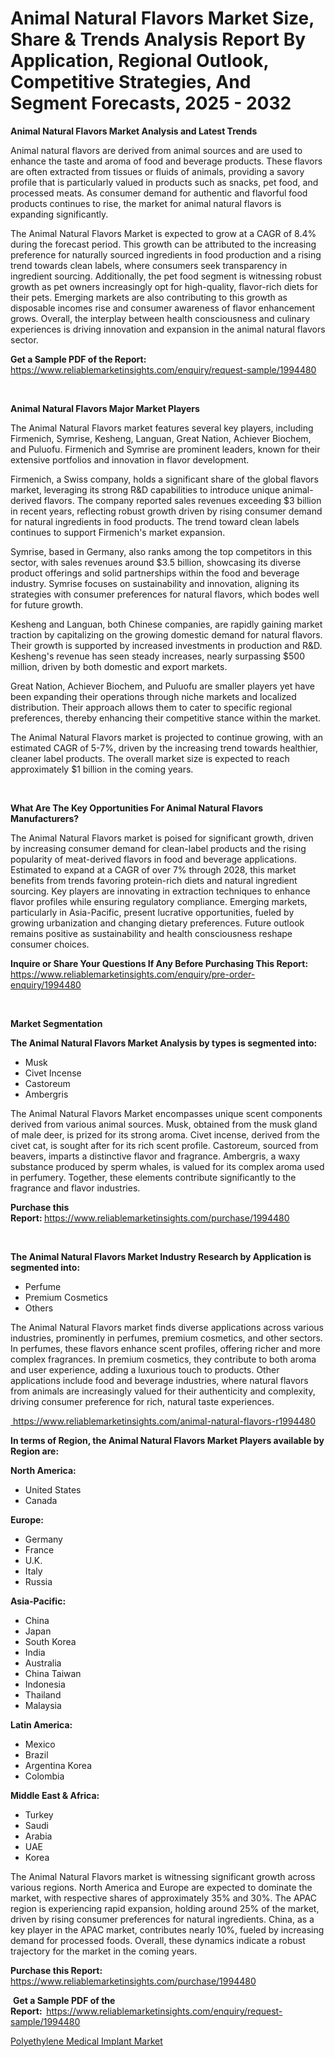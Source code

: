 <p><h1>Animal Natural Flavors Market Size, Share & Trends Analysis Report By Application, Regional Outlook, Competitive Strategies, And Segment Forecasts, 2025 - 2032</h1></p><p><strong>Animal Natural Flavors Market Analysis and Latest Trends</strong></p>
<p><p>Animal natural flavors are derived from animal sources and are used to enhance the taste and aroma of food and beverage products. These flavors are often extracted from tissues or fluids of animals, providing a savory profile that is particularly valued in products such as snacks, pet food, and processed meats. As consumer demand for authentic and flavorful food products continues to rise, the market for animal natural flavors is expanding significantly.</p><p>The Animal Natural Flavors Market is expected to grow at a CAGR of 8.4% during the forecast period. This growth can be attributed to the increasing preference for naturally sourced ingredients in food production and a rising trend towards clean labels, where consumers seek transparency in ingredient sourcing. Additionally, the pet food segment is witnessing robust growth as pet owners increasingly opt for high-quality, flavor-rich diets for their pets. Emerging markets are also contributing to this growth as disposable incomes rise and consumer awareness of flavor enhancement grows. Overall, the interplay between health consciousness and culinary experiences is driving innovation and expansion in the animal natural flavors sector.</p></p>
<p><strong>Get a Sample PDF of the Report:&nbsp;</strong> <a href="https://www.reliablemarketinsights.com/enquiry/request-sample/1994480?utm_campaign=3583&utm_medium=2&utm_source=Github&utm_content=ia&utm_term=03042025&utm_id=animal-natural-flavors">https://www.reliablemarketinsights.com/enquiry/request-sample/1994480</a></p>
<p>&nbsp;</p>
<p><strong>Animal Natural Flavors Major Market Players</strong></p>
<p><p>The Animal Natural Flavors market features several key players, including Firmenich, Symrise, Kesheng, Languan, Great Nation, Achiever Biochem, and Puluofu. Firmenich and Symrise are prominent leaders, known for their extensive portfolios and innovation in flavor development.</p><p>Firmenich, a Swiss company, holds a significant share of the global flavors market, leveraging its strong R&D capabilities to introduce unique animal-derived flavors. The company reported sales revenues exceeding $3 billion in recent years, reflecting robust growth driven by rising consumer demand for natural ingredients in food products. The trend toward clean labels continues to support Firmenich's market expansion.</p><p>Symrise, based in Germany, also ranks among the top competitors in this sector, with sales revenues around $3.5 billion, showcasing its diverse product offerings and solid partnerships within the food and beverage industry. Symrise focuses on sustainability and innovation, aligning its strategies with consumer preferences for natural flavors, which bodes well for future growth.</p><p>Kesheng and Languan, both Chinese companies, are rapidly gaining market traction by capitalizing on the growing domestic demand for natural flavors. Their growth is supported by increased investments in production and R&D. Kesheng's revenue has seen steady increases, nearly surpassing $500 million, driven by both domestic and export markets.</p><p>Great Nation, Achiever Biochem, and Puluofu are smaller players yet have been expanding their operations through niche markets and localized distribution. Their approach allows them to cater to specific regional preferences, thereby enhancing their competitive stance within the market.</p><p>The Animal Natural Flavors market is projected to continue growing, with an estimated CAGR of 5-7%, driven by the increasing trend towards healthier, cleaner label products. The overall market size is expected to reach approximately $1 billion in the coming years.</p></p>
<p>&nbsp;</p>
<p><strong>What Are The Key Opportunities For Animal Natural Flavors Manufacturers?</strong></p>
<p><p>The Animal Natural Flavors market is poised for significant growth, driven by increasing consumer demand for clean-label products and the rising popularity of meat-derived flavors in food and beverage applications. Estimated to expand at a CAGR of over 7% through 2028, this market benefits from trends favoring protein-rich diets and natural ingredient sourcing. Key players are innovating in extraction techniques to enhance flavor profiles while ensuring regulatory compliance. Emerging markets, particularly in Asia-Pacific, present lucrative opportunities, fueled by growing urbanization and changing dietary preferences. Future outlook remains positive as sustainability and health consciousness reshape consumer choices.</p></p>
<p><strong>Inquire or Share Your Questions If Any Before Purchasing This Report:</strong> <a href="https://www.reliablemarketinsights.com/enquiry/pre-order-enquiry/1994480?utm_campaign=3583&utm_medium=2&utm_source=Github&utm_content=ia&utm_term=03042025&utm_id=animal-natural-flavors">https://www.reliablemarketinsights.com/enquiry/pre-order-enquiry/1994480</a></p>
<p>&nbsp;</p>
<p><strong>Market Segmentation</strong></p>
<p><strong>The Animal Natural Flavors Market Analysis by types is segmented into:</strong></p>
<p><ul><li>Musk</li><li>Civet Incense</li><li>Castoreum</li><li>Ambergris</li></ul></p>
<p><p>The Animal Natural Flavors Market encompasses unique scent components derived from various animal sources. Musk, obtained from the musk gland of male deer, is prized for its strong aroma. Civet incense, derived from the civet cat, is sought after for its rich scent profile. Castoreum, sourced from beavers, imparts a distinctive flavor and fragrance. Ambergris, a waxy substance produced by sperm whales, is valued for its complex aroma used in perfumery. Together, these elements contribute significantly to the fragrance and flavor industries.</p></p>
<p><strong>Purchase this Report:&nbsp;</strong><a href="https://www.reliablemarketinsights.com/purchase/1994480?utm_campaign=3583&utm_medium=2&utm_source=Github&utm_content=ia&utm_term=03042025&utm_id=animal-natural-flavors">https://www.reliablemarketinsights.com/purchase/1994480</a></p>
<p>&nbsp;</p>
<p><strong>The Animal Natural Flavors Market Industry Research by Application is segmented into:</strong></p>
<p><ul><li>Perfume</li><li>Premium Cosmetics</li><li>Others</li></ul></p>
<p><p>The Animal Natural Flavors market finds diverse applications across various industries, prominently in perfumes, premium cosmetics, and other sectors. In perfumes, these flavors enhance scent profiles, offering richer and more complex fragrances. In premium cosmetics, they contribute to both aroma and user experience, adding a luxurious touch to products. Other applications include food and beverage industries, where natural flavors from animals are increasingly valued for their authenticity and complexity, driving consumer preference for rich, natural taste experiences.</p></p>
<p><a href="https://www.reliablemarketinsights.com/animal-natural-flavors-r1994480?utm_campaign=3583&utm_medium=2&utm_source=Github&utm_content=ia&utm_term=03042025&utm_id=animal-natural-flavors">&nbsp;https://www.reliablemarketinsights.com/animal-natural-flavors-r1994480</a></p>
<p><strong>In terms of Region, the Animal Natural Flavors Market Players available by Region are:</strong></p>
<p>
    <p> <strong> North America: </strong>
        <ul>
            <li>United States</li>
            <li>Canada</li>
        </ul>
        </p> 
    <p> <strong> Europe: </strong>
        <ul>
            <li>Germany</li>
            <li>France</li>
            <li>U.K.</li>
            <li>Italy</li>
            <li>Russia</li>
        </ul>
        </p> 
    <p> <strong> Asia-Pacific: </strong>
        <ul>
            <li>China</li>
            <li>Japan</li>
            <li>South Korea</li>
            <li>India</li>
            <li>Australia</li>
            <li>China Taiwan</li>
            <li>Indonesia</li>
            <li>Thailand</li>
            <li>Malaysia</li>
        </ul>
        </p> 
    <p> <strong> Latin America: </strong>
        <ul>
            <li>Mexico</li>
            <li>Brazil</li>
            <li>Argentina Korea</li>
            <li>Colombia</li>
        </ul>
        </p> 
    <p> <strong> Middle East & Africa: </strong>
        <ul>
            <li>Turkey</li>
            <li>Saudi</li>
            <li>Arabia</li>
            <li>UAE</li>
            <li>Korea</li>
        </ul>
    </p>
    </p>
<p><p>The Animal Natural Flavors market is witnessing significant growth across various regions. North America and Europe are expected to dominate the market, with respective shares of approximately 35% and 30%. The APAC region is experiencing rapid expansion, holding around 25% of the market, driven by rising consumer preferences for natural ingredients. China, as a key player in the APAC market, contributes nearly 10%, fueled by increasing demand for processed foods. Overall, these dynamics indicate a robust trajectory for the market in the coming years.</p></p>
<p><strong>Purchase this Report: </strong><a href="https://www.reliablemarketinsights.com/purchase/1994480?utm_campaign=3583&utm_medium=2&utm_source=Github&utm_content=ia&utm_term=03042025&utm_id=animal-natural-flavors">https://www.reliablemarketinsights.com/purchase/1994480</a></p>
<p>&nbsp;<strong>Get a Sample PDF of the Report:&nbsp;&nbsp;</strong><a href="https://www.reliablemarketinsights.com/enquiry/request-sample/1994480?utm_campaign=3583&utm_medium=2&utm_source=Github&utm_content=ia&utm_term=03042025&utm_id=animal-natural-flavors">https://www.reliablemarketinsights.com/enquiry/request-sample/1994480</a></p>
<p><strong></strong></p>
<p><p><a href="https://github.com/lecaneidreks/Market-Research-Report-List-1/blob/main/polyethylene-medical-implant-market.md?utm_campaign=3583&utm_medium=2&utm_source=Github&utm_content=ia&utm_term=03042025&utm_id=animal-natural-flavors">Polyethylene Medical Implant Market</a></p></p>